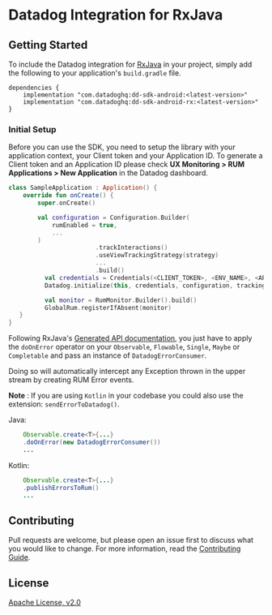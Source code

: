 # Datadog Integration for RxJava

## Getting Started 

To include the Datadog integration for [RxJava][1] in your project, simply add the
following to your application's `build.gradle` file.

```
dependencies {
    implementation "com.datadoghq:dd-sdk-android:<latest-version>"
    implementation "com.datadoghq:dd-sdk-android-rx:<latest-version>"
}
```

### Initial Setup

Before you can use the SDK, you need to setup the library with your application
context, your Client token and your Application ID. 
To generate a Client token and an Application ID please check **UX Monitoring > RUM Applications > New Application**
in the Datadog dashboard.

```kotlin
class SampleApplication : Application() {
    override fun onCreate() {
        super.onCreate()

        val configuration = Configuration.Builder(
            rumEnabled = true,
            ...
        )
                        .trackInteractions()
                        .useViewTrackingStrategy(strategy)
                        ...
                        .build()
          val credentials = Credentials(<CLIENT_TOKEN>, <ENV_NAME>, <APP_VARIANT_NAME>, <APPLICATION_ID>)
          Datadog.initialize(this, credentials, configuration, trackingConsent)

          val monitor = RumMonitor.Builder().build()
          GlobalRum.registerIfAbsent(monitor)
   }
}
```

Following RxJava's [Generated API documentation][2], you just have to apply the `doOnError` operator on your `Observable`,
`Flowable`, `Single`, `Maybe` or `Completable` and pass an instance of `DatadogErrorConsumer`.

Doing so will automatically intercept any Exception thrown in the upper stream by creating RUM Error events.

**Note** : If you are using `Kotlin` in your codebase you could also use the extension: `sendErrorToDatadog()`.

Java: 

```java
    Observable.create<T>{...}
    .doOnError(new DatadogErrorConsumer())
    ...
```

Kotlin: 

```java
    Observable.create<T>{...}
    .publishErrorsToRum()
    ...
```

## Contributing

Pull requests are welcome, but please open an issue first to discuss what you
would like to change. For more information, read the 
[Contributing Guide](../../CONTRIBUTING.md).

## License

[Apache License, v2.0](../../LICENSE)

[1]: https://github.com/ReactiveX/RxJava
[2]: https://github.com/ReactiveX/RxJava/wiki